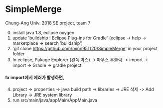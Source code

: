 ﻿# SimpleMerge
Chung-Ang Univ. 2018 SE project, team 7

0. install java 1.8, eclipse oxygen
1. update 'buildship : Eclipse Plug-ins for Gradle'  (eclipse -> help -> marketplace -> search 'buildship')
2. 'git clone https://github.com/minn951120/SimpleMerge' in your project folder
3. In eclipse, Pakage Explorer (왼쪽 박스) -> 마우스 우클릭 -> import -> import -> Gradle -> gradle project<br>
 #### fx import에서 에러가 발생하면, 
4. project -> properties -> java build path -> libraries -> JRE 삭제 -> Add Library -> JRE system library
5. run src/main/java/appMain/AppMain.java
